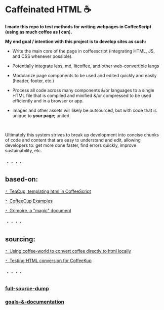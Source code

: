 
Caffeinated HTML ☕
===================

**I made this repo to test methods for writing webpages in CoffeeScript (using as much coffee as I can).**

**My end goal / intention with this project is to develop sites as such:**

- Write the main core of the page in coffeescript (integrating HTML, JS, and CSS whenever possible).

- Potentially integrate less, md, litcoffee, and other web-convertible langs

- Modularize page components to be used and edited quickly and easily (header, footer, etc.)

- Process all code across many components &/or languages to a single HTML file that is compiled and minified &/or compressed
	to be used efficiently and in a browser or app.

- Images and other assets will likely be outsourced, but with code that is unique to **your page**; united

</br>

Ultimately this system strives to break up development into concise chunks of code and content that are easy to understand and edit, allowing developers to: get more done faster, find errors quickly, improve sustainability, etc.


###### ・・・・

## based-on:

[**⠂** TeaCup, templating html in CoffeeScript](https://github.com/goodeggs/teacup)

[**⠂** CoffeeCup Examples](https://github.com/gradus/coffeecup/tree/master/examples/browser)

[**⠂** Grimoire, a "magic" document](https://autotelicum.github.io/Smooth-CoffeeScript/interactive/grimoire.html)


###### ・・・・

## sourcing:

[**⠂** Using coffee-world to convert coffee directly to html locally](https://github.com/Sh-ui/coffee-world)

[**⠂** Testing HTML conversion for CoffeeKup](http://coffeekup.org/)


###### ・・・・

### [full-source-dump](https://github.com/Sh-ui/caffeinated-html/projects/3)

### [goals-&-documentation](https://github.com/Sh-ui/caffeinated-html/projects/1)
